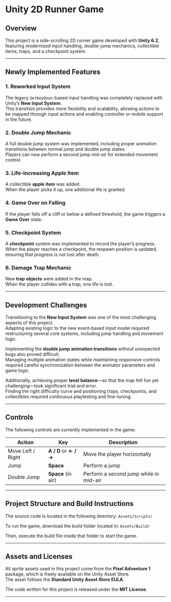 # Unity 2D Runner Game

## Overview
This project is a side-scrolling 2D runner game developed with **Unity 6.2**, featuring modernized input handling, double-jump mechanics, collectible items, traps, and a checkpoint system.  

---

## Newly Implemented Features

### 1. Reworked Input System
The legacy `GetKeyDown`-based input handling was completely replaced with Unity’s **New Input System**.  
This transition provides more flexibility and scalability, allowing actions to be mapped through input actions and enabling controller or mobile support in the future.

### 2. Double Jump Mechanic
A full double jump system was implemented, including proper animation transitions between normal jump and double jump states.  
Players can now perform a second jump mid-air for extended movement control.

### 3. Life-Increasing Apple Item
A collectible **apple item** was added.  
When the player picks it up, one additional life is granted.  

### 4. Game Over on Falling
If the player falls off a cliff or below a defined threshold, the game triggers a **Game Over** state.  

### 5. Checkpoint System
A **checkpoint** system was implemented to record the player’s progress.  
When the player reaches a checkpoint, the respawn position is updated, ensuring that progress is not lost after death.

### 6. Damage Trap Mechanic
New **trap objects** were added in the map.  
When the player collides with a trap, one life is lost.

---

## Development Challenges
Transitioning to the **New Input System** was one of the most challenging aspects of this project.  
Adapting existing logic to the new event-based input model required restructuring several core systems, including jump handling and movement logic.  

Implementing the **double jump animation transitions** without unexpected bugs also proved difficult.  
Managing multiple animation states while maintaining responsive controls required careful synchronization between the animator parameters and game logic.  

Additionally, achieving proper **level balance**—so that the map felt fun yet challenging—took significant trial and error.  
Finding the right difficulty curve and positioning traps, checkpoints, and collectibles required continuous playtesting and fine-tuning.

---

## Controls
The following controls are currently implemented in the game:

| Action | Key | Description |
|--------|-----|-------------|
| Move Left / Right | **A / D** or **← / →** | Move the player horizontally |
| Jump | **Space** | Perform a jump |
| Double Jump | **Space** (in air) | Perform a second jump while in mid-air |

---

## Project Structure and Build Instructions

The source code is located in the following directory: `Assets/Scripts/`

To run the game, download the build folder located in: `Assets/Build/`

Then, execute the build file inside that folder to start the game.

---

## Assets and Licenses

All sprite assets used in this project come from the **Pixel Adventure 1** package, which is freely available on the Unity Asset Store.  
The asset follows the **Standard Unity Asset Store EULA**.

The code written for this project is released under the **MIT License**.

---
